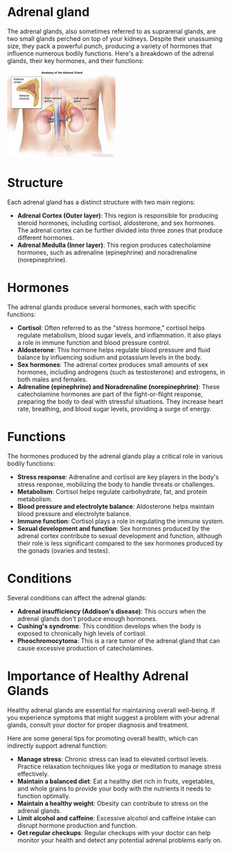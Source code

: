 # Adrenal gland

The adrenal glands, also sometimes referred to as suprarenal glands, are two small glands perched on top of your kidneys. Despite their unassuming size, they pack a powerful punch, producing a variety of hormones that influence numerous bodily functions. Here's a breakdown of the adrenal glands, their key hormones, and their functions:

![adrenal](images/adrenal.jpeg "adrenal")

# Structure

Each adrenal gland has a distinct structure with two main regions:

- **Adrenal Cortex (Outer layer)**: This region is responsible for producing steroid hormones, including cortisol, aldosterone, and sex hormones. The adrenal cortex can be further divided into three zones that produce different hormones.
- **Adrenal Medulla (Inner layer)**: This region produces catecholamine hormones, such as adrenaline (epinephrine) and noradrenaline (norepinephrine).

# Hormones

The adrenal glands produce several hormones, each with specific functions:

- **Cortisol**: Often referred to as the "stress hormone," cortisol helps regulate metabolism, blood sugar levels, and inflammation. It also plays a role in immune function and blood pressure control.
- **Aldosterone**: This hormone helps regulate blood pressure and fluid balance by influencing sodium and potassium levels in the body.
- **Sex hormones**: The adrenal cortex produces small amounts of sex hormones, including androgens (such as testosterone) and estrogens, in both males and females.
- **Adrenaline (epinephrine) and Noradrenaline (norepinephrine)**: These catecholamine hormones are part of the fight-or-flight response, preparing the body to deal with stressful situations. They increase heart rate, breathing, and blood sugar levels, providing a surge of energy.

# Functions

The hormones produced by the adrenal glands play a critical role in various bodily functions:

- **Stress response**: Adrenaline and cortisol are key players in the body's stress response, mobilizing the body to handle threats or challenges.
- **Metabolism**: Cortisol helps regulate carbohydrate, fat, and protein metabolism.
- **Blood pressure and electrolyte balance**: Aldosterone helps maintain blood pressure and electrolyte balance.
- **Immune function**: Cortisol plays a role in regulating the immune system.
- **Sexual development and function**: Sex hormones produced by the adrenal cortex contribute to sexual development and function, although their role is less significant compared to the sex hormones produced by the gonads (ovaries and testes).

# Conditions

Several conditions can affect the adrenal glands:

- **Adrenal insufficiency (Addison's disease)**: This occurs when the adrenal glands don't produce enough hormones.
- **Cushing's syndrome**: This condition develops when the body is exposed to chronically high levels of cortisol.
- **Pheochromocytoma**: This is a rare tumor of the adrenal gland that can cause excessive production of catecholamines.

# Importance of Healthy Adrenal Glands

Healthy adrenal glands are essential for maintaining overall well-being. If you experience symptoms that might suggest a problem with your adrenal glands, consult your doctor for proper diagnosis and treatment.

Here are some general tips for promoting overall health, which can indirectly support adrenal function:

- **Manage stress**: Chronic stress can lead to elevated cortisol levels. Practice relaxation techniques like yoga or meditation to manage stress effectively.
- **Maintain a balanced diet**: Eat a healthy diet rich in fruits, vegetables, and whole grains to provide your body with the nutrients it needs to function optimally.
- **Maintain a healthy weight**: Obesity can contribute to stress on the adrenal glands.
- **Limit alcohol and caffeine**: Excessive alcohol and caffeine intake can disrupt hormone production and function.
- **Get regular checkups**: Regular checkups with your doctor can help monitor your health and detect any potential adrenal problems early on.
